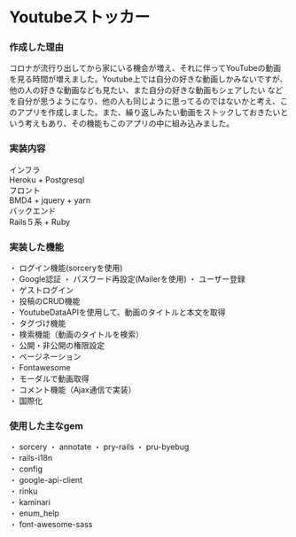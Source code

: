 # Youtubeストッカー

### 作成した理由

コロナが流行り出してから家にいる機会が増え、それに伴ってYouTubeの動画を見る時間が増えました。Youtube上では自分の好きな動画しかみないですが、他の人の好きな動画なども見たい、また自分の好きな動画もシェアしたい
などを自分が思うようになり、他の人も同じように思ってるのではないかと考え、このアプリを作成しました。また、繰り返しみたい動画をストックしておきたいという考えもあり、その機能もこのアプリの中に組み込みました。

### 実装内容

インフラ  
Heroku + Postgresql  
フロント  
BMD4 + jquery + yarn  
バックエンド  
Rails５系 + Ruby 

### 実装した機能

・ ログイン機能(sorceryを使用)  
・ Google認証
・ パスワード再設定(Mailerを使用)
・ ユーザー登録  
・ ゲストログイン  
・ 投稿のCRUD機能     
・ YoutubeDataAPIを使用して、動画のタイトルと本文を取得  
・ タグづけ機能  
・ 検索機能（動画のタイトルを検索）  
・ 公開・非公開の権限設定    
・ ページネーション  
・ Fontawesome  
・ モーダルで動画取得  
・ コメント機能（Ajax通信で実装）  
・ 国際化  

### 使用した主なgem

・ sorcery
・ annotate 
・ pry-rails
・ pru-byebug  
・ rails-i18n  
・ config  
・ google-api-client  
・ rinku  
・ kaminari  
・ enum_help  
・ font-awesome-sass  
